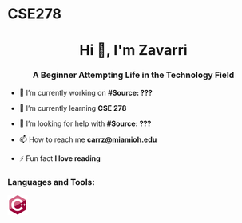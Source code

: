 # CSE278
<h1 align="center">Hi 👋, I'm Zavarri</h1>
<h3 align="center">A Beginner Attempting Life in the Technology Field</h3>

- 🔭 I’m currently working on **#Source: ???**

- 🌱 I’m currently learning **CSE 278**

- 🤝 I’m looking for help with **#Source: ???**

- 📫 How to reach me **carrz@miamioh.edu**

- ⚡ Fun fact **I love reading**


<h3 align="left">Languages and Tools:</h3>
<p align="left"> <a href="https://www.w3schools.com/cpp/" target="_blank"> <img src="https://raw.githubusercontent.com/devicons/devicon/master/icons/cplusplus/cplusplus-original.svg" alt="cplusplus" width="40" height="40"/> </a> </p>
